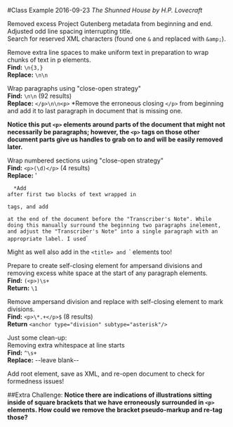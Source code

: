 #Class Example 2016-09-23
*The Shunned House by H.P. Lovecraft*
  
  
Removed excess Project Gutenberg metadata from beginning and end.  
Adjusted odd line spacing interrupting title.  
Search for reserved XML characters (found one `&` and replaced with `&amp;`).  
   
Remove extra line spaces to make uniform text in preparation to wrap chunks of text in p elements.  
	**Find:** `\n{3,}`  
	**Replace:** `\n\n`  
  
Wrap paragraphs using "close-open strategy"  
	**Find:** `\n\n` (92 results)  
	**Replace:** `</p>\n\n<p>` 
*Remove the erroneous closing `</p>` from beginning and add it to last paragraph in document that is missing one.   
  
**Notice this put `<p>` elements around parts of the document that might not necessarily be paragraphs; however, the `<p>` tags on those other document parts give us handles to grab on to and will be easily removed later.**  
  
Wrap numbered sections using "close-open strategy"  
	**Find:** `<p>(\d)</p>` (4 results)  
	**Replace:** '</section><section n="\1">`  
*Add `<section n="1">` after first two blocks of text wrapped in `<p>` tags, and add `</section>` at the end of the document before the "Transcriber's Note". While doing this manually surround the beginning two paragraphs in `<preface>` element, and adjust the "Transcriber's Note" into a single paragraph with an appropriate label. I used `<note>`  
  
Might as well also add in the `<title> and `<byline>` elements too!  
  
Prepare to create self-closing element for ampersand divisions and removing excess white space at the start of any paragraph elements.  
	**Find:** `(<p>)\s+`  
	**Return:** `\1`  
  
Remove ampersand division and replace with self-closing element to mark divisions.  
	**Find:** `<p>\*.+</p>$` (8 results)  
	**Return** `<anchor type="division" subtype="asterisk"/>` 
  
Just some clean-up:  
	Removing extra whitespace at line starts  
		**Find:** `^\s+`  
		**Replace:** --leave blank--  
  
Add root element, save as XML, and re-open document to check for formedness issues!
  
##Extra Challenge:
**Notice there are indications of illustrations sitting inside of square brackets that we have erroneously surrounded in `<p>` elements. How could we remove the bracket pseudo-markup and re-tag those?**	
